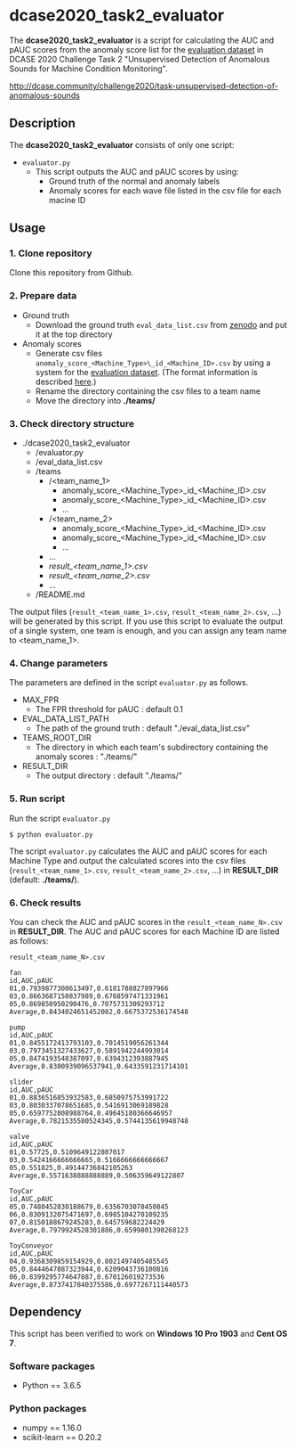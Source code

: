 # dcase2020_task2_evaluator
The **dcase2020_task2_evaluator** is a script for calculating the AUC and pAUC scores from the anomaly score list for the [evaluation dataset](https://zenodo.org/record/3841772) in DCASE 2020 Challenge Task 2 "Unsupervised Detection of Anomalous Sounds for Machine Condition Monitoring".

http://dcase.community/challenge2020/task-unsupervised-detection-of-anomalous-sounds

## Description

The **dcase2020_task2_evaluator** consists of only one script:
- `evaluator.py`
    - This script outputs the AUC and pAUC scores by using: 
      - Ground truth of the normal and anomaly labels
      - Anomaly scores for each wave file listed in the csv file for each macine ID

## Usage
### 1. Clone repository
Clone this repository from Github.

### 2. Prepare data
- Ground truth
    - Download the ground truth `eval_data_list.csv` from [zenodo](https://zenodo.org/record/3951620) and put it at the top directory
- Anomaly scores
    - Generate csv files `anomaly_score_<Machine_Type>\_id_<Machine_ID>.csv` by using a system for the [evaluation dataset](https://zenodo.org/record/3841772). (The format information is described [here](http://dcase.community/challenge2020/task-unsupervised-detection-of-anomalous-sounds#submission).) 
    - Rename the directory containing the csv files to a team name
    - Move the directory into **./teams/**

### 3. Check directory structure
- ./dcase2020_task2_evaluator
    - /evaluator.py
    - /eval_data_list.csv
    - /teams
        - /<team_name_1>
            - anomaly_score_<Machine_Type>\_id_<Machine_ID>.csv
            - anomaly_score_<Machine_Type>\_id_<Machine_ID>.csv
            - ...
        - /<team_name_2>
            - anomaly_score_<Machine_Type>\_id_<Machine_ID>.csv
            - anomaly_score_<Machine_Type>\_id_<Machine_ID>.csv
            - ...
        - ...
        - *result_<team_name_1>.csv*
        - *result_<team_name_2>.csv*
        - ...
    - /README.md

The output files (`result_<team_name_1>.csv`, `result_<team_name_2>.csv`, ...) will be generated by this script.
If you use this script to evaluate the output of a single system, one team is enough, and you can assign any team name to <team_name_1>.

### 4. Change parameters
The parameters are defined in the script `evaluator.py` as follows.
- MAX_FPR
    - The FPR threshold for pAUC : default 0.1
- EVAL_DATA_LIST_PATH
    - The path of the ground truth : default "./eval_data_list.csv"
- TEAMS_ROOT_DIR
    - The directory in which each team's subdirectory containing the anomaly scores : "./teams/"
- RESULT_DIR
    - The output directory : default "./teams/"

### 5. Run script
Run the script `evaluator.py` 
```
$ python evaluator.py
```
The script `evaluator.py` calculates the AUC and pAUC scores for each Machine Type and output the calculated scores into the csv files (`result_<team_name_1>.csv`, `result_<team_name_2>.csv`, ...) in **RESULT_DIR** (default: **./teams/**).

### 6. Check results
You can check the AUC and pAUC scores in the `result_<team_name_N>.csv` in **RESULT_DIR**.
The AUC and pAUC scores for each Machine ID are listed as follows:

`result_<team_name_N>.csv`
```
fan
id,AUC,pAUC
01,0.7939877300613497,0.6181788827897966
03,0.8663687150837989,0.6768597471331961
05,0.869850950290476,0.7075731309293712
Average,0.8434024651452082,0.6675372536174548

pump
id,AUC,pAUC
01,0.8455172413793103,0.7014519056261344
03,0.7973451327433627,0.5891942244993014
05,0.8474193548387097,0.6394312393887945
Average,0.8300939096537941,0.6433591231714101

slider
id,AUC,pAUC
01,0.8836516853932583,0.6850975753991722
03,0.8030337078651685,0.5416913069189828
05,0.6597752808988764,0.49645180366646957
Average,0.7821535580524345,0.5744135619948748

valve
id,AUC,pAUC
01,0.57725,0.5109649122807017
03,0.5424166666666665,0.5166666666666667
05,0.551825,0.49144736842105263
Average,0.5571638888888889,0.506359649122807

ToyCar
id,AUC,pAUC
05,0.7480452830188679,0.6356703078450845
06,0.8309132075471697,0.6985104270109235
07,0.8150188679245283,0.645759682224429
Average,0.7979924528301886,0.6599801390268123

ToyConveyor
id,AUC,pAUC
04,0.9368309859154929,0.8021497405485545
05,0.8444647887323944,0.6209043736100816
06,0.8399295774647887,0.670126019273536
Average,0.8737417840375586,0.6977267111440573
```

## Dependency
This script has been verified to work on **Windows 10 Pro 1903** and **Cent OS 7**.

### Software packages
- Python == 3.6.5

### Python packages
- numpy                         == 1.16.0
- scikit-learn                  == 0.20.2

